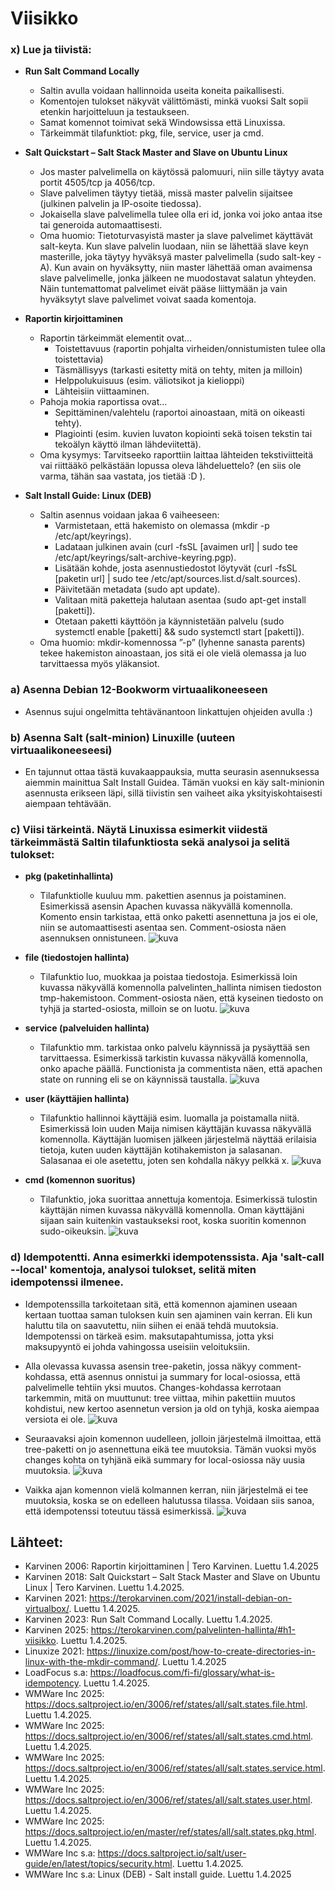 # Viisikko

### x) Lue ja tiivistä:
- **Run Salt Command Locally**
  - Saltin avulla voidaan hallinnoida useita koneita paikallisesti.
  - Komentojen tulokset näkyvät välittömästi, minkä vuoksi Salt sopii etenkin harjoitteluun ja testaukseen.
  - Samat komennot toimivat sekä Windowsissa että Linuxissa.
  - Tärkeimmät tilafunktiot: pkg, file, service, user ja cmd.
    
- **Salt Quickstart – Salt Stack Master and Slave on Ubuntu Linux**
  - Jos master  palvelimella on käytössä palomuuri, niin sille täytyy avata portit 4505/tcp ja 4056/tcp.
  - Slave palvelimen täytyy tietää, missä master palvelin sijaitsee (julkinen palvelin ja IP-osoite tiedossa).
  - Jokaisella slave palvelimella tulee olla eri id, jonka voi joko antaa itse tai generoida automaattisesti.
  - Oma huomio: Tietoturvasyistä master ja slave palvelimet käyttävät salt-keyta. Kun slave palvelin luodaan, niin se lähettää slave keyn masterille, joka täytyy hyväksyä master palvelimella (sudo salt-key -A). Kun avain on hyväksytty, niin master lähettää oman avaimensa slave palvelimelle, jonka jälkeen ne muodostavat salatun yhteyden. Näin tuntemattomat palvelimet eivät pääse liittymään ja vain hyväksytyt slave palvelimet voivat saada komentoja.

- **Raportin kirjoittaminen**
  - Raportin tärkeimmät elementit ovat…
    - Toistettavuus (raportin pohjalta virheiden/onnistumisten tulee olla toistettavia)
    - Täsmällisyys (tarkasti esitetty mitä on tehty, miten ja milloin)
    - Helppolukuisuus (esim. väliotsikot ja kielioppi)
    - Lähteisiin viittaaminen.
  - Pahoja mokia raportissa ovat…
    - Sepittäminen/valehtelu (raportoi ainoastaan, mitä on oikeasti tehty).
    - Plagiointi (esim. kuvien luvaton kopiointi sekä toisen tekstin tai tekoälyn  käyttö ilman lähdeviitettä).
  - Oma kysymys: Tarvitseeko raporttiin laittaa lähteiden tekstiviitteitä vai riittääkö pelkästään lopussa oleva lähdeluettelo? (en siis ole varma, tähän saa vastata, jos tietää :D ).

- **Salt Install Guide: Linux (DEB)**
  - Saltin asennus voidaan jakaa 6 vaiheeseen:
    - Varmistetaan, että hakemisto on olemassa (mkdir -p /etc/apt/keyrings).
    - Ladataan julkinen avain (curl -fsSL [avaimen url] | sudo tee /etc/apt/keyrings/salt-archive-keyring.pgp).
    - Lisätään kohde, josta asennustiedostot löytyvät (curl -fsSL [paketin url] | sudo tee /etc/apt/sources.list.d/salt.sources).
    - Päivitetään metadata (sudo apt update).
    - Valitaan mitä paketteja halutaan asentaa (sudo apt-get install [paketti]).
    - Otetaan paketti käyttöön ja käynnistetään palvelu (sudo systemctl enable [paketti] && sudo systemctl start [paketti]).
  - Oma huomio: mkdir-komennossa ”-p” (lyhenne sanasta parents) tekee hakemiston ainoastaan, jos sitä ei ole vielä olemassa ja luo tarvittaessa myös yläkansiot.

### a) Asenna Debian 12-Bookworm virtuaalikoneeseen
- Asennus sujui ongelmitta tehtävänantoon linkattujen ohjeiden avulla :)

### b) Asenna Salt (salt-minion) Linuxille (uuteen virtuaalikoneeseesi)
- En tajunnut ottaa tästä kuvakaappauksia, mutta seurasin asennuksessa aiemmin mainittua Salt Install Guidea. Tämän vuoksi en käy salt-minionin asennusta erikseen läpi, sillä tiivistin sen vaiheet aika yksityiskohtaisesti aiempaan tehtävään.

### c) Viisi tärkeintä. Näytä Linuxissa esimerkit viidestä tärkeimmästä Saltin tilafunktiosta sekä analysoi ja selitä tulokset:
- **pkg (paketinhallinta)**
  - Tilafunktiolle kuuluu mm. pakettien asennus ja poistaminen. Esimerkissä asensin Apachen kuvassa näkyvällä komennolla. Komento ensin tarkistaa, että onko paketti asennettuna ja jos ei ole, niin se automaattisesti asentaa sen. Comment-osiosta näen asennuksen onnistuneen.
    ![kuva](https://github.com/user-attachments/assets/b271bcd0-c0c2-4117-9e9c-0b0849bab885)

- **file (tiedostojen hallinta)**
  - Tilafunktio luo, muokkaa ja poistaa tiedostoja. Esimerkissä loin kuvassa näkyvällä komennolla palvelinten_hallinta nimisen tiedoston tmp-hakemistoon. Comment-osiosta näen, että kyseinen tiedosto on tyhjä ja started-osiosta, milloin se on luotu.
    ![kuva](https://github.com/user-attachments/assets/d8e7559c-5690-4b9d-8582-1882ad4132d8)
    
- **service (palveluiden hallinta)**
  - Tilafunktio mm. tarkistaa onko palvelu käynnissä ja pysäyttää sen tarvittaessa. Esimerkissä tarkistin kuvassa näkyvällä komennolla, onko apache päällä. Functionista ja commentista näen, että apachen state on running eli se on käynnissä taustalla.
    ![kuva](https://github.com/user-attachments/assets/4ea1c2c3-c655-4239-a701-adf0f8b892b1)

- **user (käyttäjien hallinta)**
  - Tilafunktio hallinnoi käyttäjiä esim. luomalla ja poistamalla niitä. Esimerkissä loin uuden Maija nimisen käyttäjän kuvassa näkyvällä komennolla. Käyttäjän luomisen jälkeen järjestelmä näyttää erilaisia tietoja, kuten uuden käyttäjän kotihakemiston ja salasanan. Salasanaa ei ole asetettu, joten sen kohdalla näkyy pelkkä x.
    ![kuva](https://github.com/user-attachments/assets/07a3ae88-b0ed-4df7-83df-a6b0ccccb5fc)

- **cmd (komennon suoritus)**
  - Tilafunktio, joka suorittaa annettuja komentoja. Esimerkissä tulostin käyttäjän nimen kuvassa näkyvällä komennolla. Oman käyttäjäni sijaan sain kuitenkin vastaukseksi root, koska suoritin komennon sudo-oikeuksin.
    ![kuva](https://github.com/user-attachments/assets/495595d1-317f-474d-b42d-801f4254c1bb)

### d) Idempotentti. Anna esimerkki idempotenssista. Aja 'salt-call --local' komentoja, analysoi tulokset, selitä miten idempotenssi ilmenee.
- Idempotenssilla tarkoitetaan sitä, että komennon ajaminen useaan kertaan tuottaa saman tuloksen kuin sen ajaminen vain kerran. Eli kun haluttu tila on saavutettu, niin siihen ei enää tehdä muutoksia. Idempotenssi on tärkeä esim. maksutapahtumissa, jotta yksi maksupyyntö ei johda vahingossa useisiin veloituksiin.
- Alla olevassa kuvassa asensin tree-paketin, jossa näkyy comment-kohdassa, että asennus onnistui ja summary for local-osiossa, että palvelimelle tehtiin yksi muutos. Changes-kohdassa kerrotaan tarkemmin, mitä on muuttunut: tree viittaa, mihin pakettiin muutos kohdistui, new kertoo asennetun version ja old on tyhjä, koska aiempaa versiota ei ole.
  ![kuva](https://github.com/user-attachments/assets/529ce581-c801-4d69-b76b-bf102d9044f9)
  
- Seuraavaksi ajoin komennon uudelleen, jolloin järjestelmä ilmoittaa, että tree-paketti on jo asennettuna eikä tee muutoksia. Tämän vuoksi myös changes kohta on tyhjänä eikä summary for local-osiossa näy uusia muutoksia.
  ![kuva](https://github.com/user-attachments/assets/95627d8b-97bb-48d9-a5f5-07ac812efb90)

- Vaikka ajan komennon vielä kolmannen kerran, niin järjestelmä ei tee muutoksia, koska se on edelleen halutussa tilassa. Voidaan siis sanoa, että idempotenssi toteutuu tässä esimerkissä.
  ![kuva](https://github.com/user-attachments/assets/aefba889-d5d3-4ac0-99e3-006d4818c6e4)

## Lähteet:
- Karvinen 2006: Raportin kirjoittaminen | Tero Karvinen. Luettu 1.4.2025
- Karvinen 2018: Salt Quickstart – Salt Stack Master and Slave on Ubuntu Linux | Tero Karvinen. Luettu 1.4.2025.
- Karvinen 2021: https://terokarvinen.com/2021/install-debian-on-virtualbox/. Luettu 1.4.2025.
- Karvinen 2023: Run Salt Command Locally. Luettu 1.4.2025.
- Karvinen 2025: https://terokarvinen.com/palvelinten-hallinta/#h1-viisikko. Luettu 1.4.2025.
- Linuxize 2021: https://linuxize.com/post/how-to-create-directories-in-linux-with-the-mkdir-command/. Luettu 1.4.2025
- LoadFocus s.a: https://loadfocus.com/fi-fi/glossary/what-is-idempotency. Luettu 1.4.2025.
- WMWare Inc 2025: https://docs.saltproject.io/en/3006/ref/states/all/salt.states.file.html. Luettu 1.4.2025.
- WMWare Inc 2025: https://docs.saltproject.io/en/3006/ref/states/all/salt.states.cmd.html. Luettu 1.4.2025.
- WMWare Inc 2025: https://docs.saltproject.io/en/3006/ref/states/all/salt.states.service.html. Luettu 1.4.2025.
- WMWare Inc 2025: https://docs.saltproject.io/en/3006/ref/states/all/salt.states.user.html. Luettu 1.4.2025.
- WMWare Inc 2025: https://docs.saltproject.io/en/master/ref/states/all/salt.states.pkg.html. Luettu 1.4.2025.
- WMWare Inc s.a: https://docs.saltproject.io/salt/user-guide/en/latest/topics/security.html. Luettu 1.4.2025.
- WMWare Inc s.a: Linux (DEB) - Salt install guide. Luettu 1.4.2025
